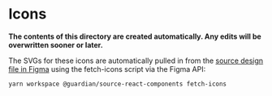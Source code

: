 
# Icons

**The contents of this directory are created automatically. Any edits will be
overwritten sooner or later.**

The SVGs for these icons are automatically pulled in from the [source design file in
Figma](https://www.figma.com/file/Ai7AELHC6KCz38qKZkvuHo/%E2%97%90-Icons?node-id=55%3A2)
using the fetch-icons script via the Figma API:

```sh
yarn workspace @guardian/source-react-components fetch-icons
```
